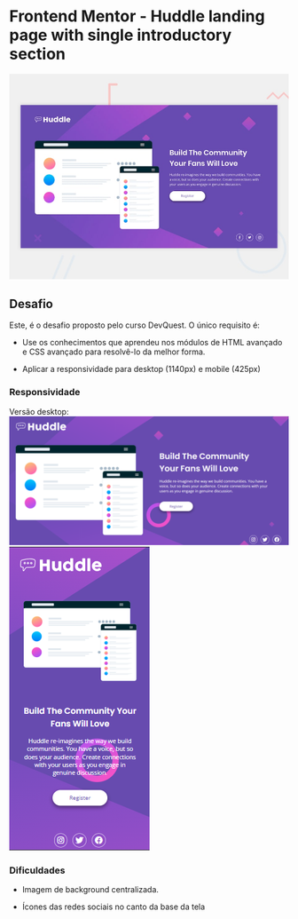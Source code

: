 # Frontend Mentor - Huddle landing page with single introductory section

![Desafio HTML + CSS avançado do DevQuest](./src//design/desktop-preview.jpg)

## Desafio

Este, é o desafio proposto pelo curso DevQuest. O único requisito é:

- Use os conhecimentos que aprendeu nos módulos de HTML avançado e CSS avançado para resolvê-lo da melhor forma.

- Aplicar a responsividade para desktop (1140px) e mobile (425px)

### Responsividade

Versão desktop:
![versão desktop](./src/design/formato-desktop.png)
![versão mobile](./src/design/formato-mobile.png)


### Dificuldades

- Imagem de background centralizada.

- Ícones das redes sociais no canto da base da tela